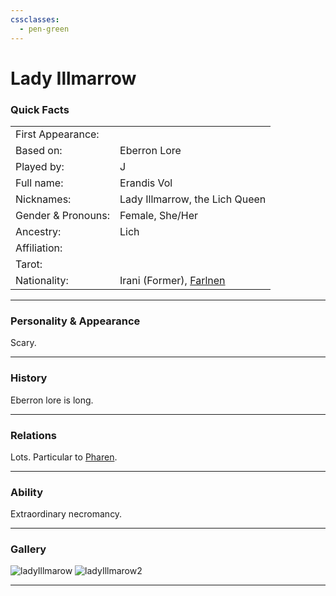 ```yaml
---
cssclasses:
  - pen-green
---
```

# Lady Illmarrow
### Quick Facts

|                    |                                             |
| ------------------ | ------------------------------------------- |
| First Appearance:  |                                             |
| Based on:          | Eberron Lore                                |
| Played by:         | J                                           |
| Full name:         | Erandis Vol                                 |
| Nicknames:         | Lady Illmarrow, the Lich Queen              |
| Gender & Pronouns: | Female, She/Her                             |
| Ancestry:          | Lich                                        |
| Affiliation:       |                                             |
| Tarot:             |                                             |
| Nationality:       | Irani (Former), [Farlnen](../../-Locations--Planes/Farlnen.md) |
***
### Personality & Appearance
Scary.

***
### History
Eberron lore is long.

***
### Relations
Lots.
Particular to [Pharen](../Pharen.md).

***
### Ability
Extraordinary necromancy.

***
### Gallery

![ladyIllmarow](../../../../../../99%20-%20META/attachments/ladyIllmarow.png)
![ladyIllmarow2](../../../../../../99%20-%20META/attachments/ladyIllmarow2.png)
***
